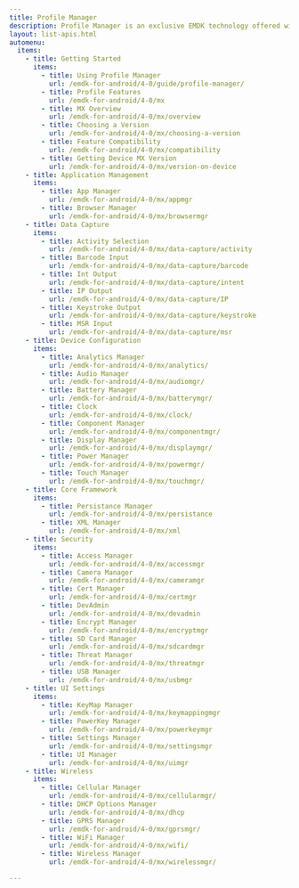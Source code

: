 ```yaml
---
title: Profile Manager
description: Profile Manager is an exclusive EMDK technology offered within your IDE, providing a GUI based development tool. This allows you to write fewer lines of code resulting in reduced development time, effort and errors.
layout: list-apis.html
automenu:
  items:
    - title: Getting Started
      items:
        - title: Using Profile Manager
          url: /emdk-for-android/4-0/guide/profile-manager/
        - title: Profile Features
          url: /emdk-for-android/4-0/mx
        - title: MX Overview
          url: /emdk-for-android/4-0/mx/overview
        - title: Choosing a Version
          url: /emdk-for-android/4-0/mx/choosing-a-version
        - title: Feature Compatibility
          url: /emdk-for-android/4-0/mx/compatibility
        - title: Getting Device MX Version
          url: /emdk-for-android/4-0/mx/version-on-device
    - title: Application Management
      items:
        - title: App Manager
          url: /emdk-for-android/4-0/mx/appmgr
        - title: Browser Manager
          url: /emdk-for-android/4-0/mx/browsermgr
    - title: Data Capture
      items:
        - title: Activity Selection
          url: /emdk-for-android/4-0/mx/data-capture/activity   
        - title: Barcode Input
          url: /emdk-for-android/4-0/mx/data-capture/barcode   
        - title: Int Output
          url: /emdk-for-android/4-0/mx/data-capture/intent   
        - title: IP Output
          url: /emdk-for-android/4-0/mx/data-capture/IP
        - title: Keystroke Output
          url: /emdk-for-android/4-0/mx/data-capture/keystroke
        - title: MSR Input
          url: /emdk-for-android/4-0/mx/data-capture/msr   
    - title: Device Configuration
      items:
        - title: Analytics Manager
          url: /emdk-for-android/4-0/mx/analytics/
        - title: Audio Manager
          url: /emdk-for-android/4-0/mx/audiomgr/
        - title: Battery Manager
          url: /emdk-for-android/4-0/mx/batterymgr/
        - title: Clock
          url: /emdk-for-android/4-0/mx/clock/
        - title: Component Manager
          url: /emdk-for-android/4-0/mx/componentmgr/
        - title: Display Manager
          url: /emdk-for-android/4-0/mx/displaymgr/
        - title: Power Manager
          url: /emdk-for-android/4-0/mx/powermgr/
        - title: Touch Manager
          url: /emdk-for-android/4-0/mx/touchmgr/
    - title: Core Framework
      items:
        - title: Persistance Manager
          url: /emdk-for-android/4-0/mx/persistance
        - title: XML Manager
          url: /emdk-for-android/4-0/mx/xml
    - title: Security
      items:
        - title: Access Manager
          url: /emdk-for-android/4-0/mx/accessmgr
        - title: Camera Manager
          url: /emdk-for-android/4-0/mx/cameramgr
        - title: Cert Manager
          url: /emdk-for-android/4-0/mx/certmgr
        - title: DevAdmin 
          url: /emdk-for-android/4-0/mx/devadmin
        - title: Encrypt Manager
          url: /emdk-for-android/4-0/mx/encryptmgr
        - title: SD Card Manager
          url: /emdk-for-android/4-0/mx/sdcardmgr
        - title: Threat Manager
          url: /emdk-for-android/4-0/mx/threatmgr
        - title: USB Manager
          url: /emdk-for-android/4-0/mx/usbmgr
    - title: UI Settings
      items: 
        - title: KeyMap Manager
          url: /emdk-for-android/4-0/mx/keymappingmgr
        - title: PowerKey Manager
          url: /emdk-for-android/4-0/mx/powerkeymgr
        - title: Settings Manager
          url: /emdk-for-android/4-0/mx/settingsmgr
        - title: UI Manager
          url: /emdk-for-android/4-0/mx/uimgr
    - title: Wireless
      items:
        - title: Cellular Manager
          url: /emdk-for-android/4-0/mx/cellularmgr/
        - title: DHCP Options Manager
          url: /emdk-for-android/4-0/mx/dhcp
        - title: GPRS Manager
          url: /emdk-for-android/4-0/mx/gprsmgr/
        - title: WiFi Manager
          url: /emdk-for-android/4-0/mx/wifi/
        - title: Wireless Manager
          url: /emdk-for-android/4-0/mx/wirelessmgr/

---
```


